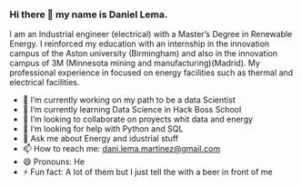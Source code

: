 ### Hi there 👋 my name is Daniel Lema.

I am an Industrial engineer (electrical) with a Master’s Degree in Renewable Energy. I reinforced my education with an internship in the innovation campus of the Aston university (Birmingham) and also in the innovation campus of 3M (Minnesota mining and manufacturing)(Madrid).
My professional experience in focused on energy facilities such as thermal and electrical facilities.


- 🔭 I’m currently working on my path to be a data Scientist
- 🌱 I’m currently learning Data Science in Hack Boss School
- 👯 I’m looking to collaborate on proyects whit data and energy
- 🤔 I’m looking for help with Python and SQL
- 💬 Ask me about Energy and idustrial stuff
- 📫 How to reach me: dani.lema.martinez@gmail.com
- 😄 Pronouns: He
- ⚡ Fun fact: A lot of them but I just tell the with a beer in front of me

